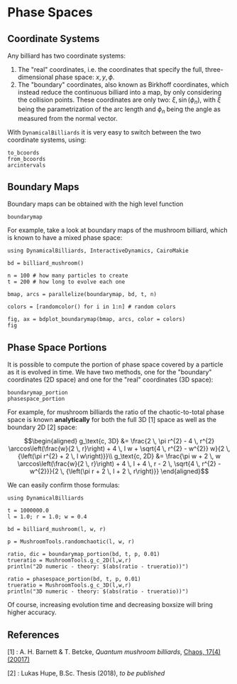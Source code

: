 # Phase Spaces

## Coordinate Systems
Any billiard has two coordinate systems:
1. The "real" coordinates, i.e. the coordinates that specify the full, three-dimensional phase space: $x, y, \phi$.
2. The "boundary" coordinates, also known as Birkhoff coordinates, which instead reduce the continuous billiard into a map, by only considering the collision points. These coordinates are only two: $\xi, \sin(\phi_n)$, with $\xi$ being the parametrization of the arc length and $\phi_n$ being the angle as measured from the normal vector.

With `DynamicalBilliards` it is very easy to switch between the two coordinate
systems, using:
```@docs
to_bcoords
from_bcoords
arcintervals
```

## Boundary Maps
Boundary maps can be obtained with the high level function
```@docs
boundarymap
```

For example, take a look at boundary maps of the mushroom billiard, which is known to have a mixed phase space:
```@example coords
using DynamicalBilliards, InteractiveDynamics, CairoMakie

bd = billiard_mushroom()

n = 100 # how many particles to create
t = 200 # how long to evolve each one

bmap, arcs = parallelize(boundarymap, bd, t, n)

colors = [randomcolor() for i in 1:n] # random colors

fig, ax = bdplot_boundarymap(bmap, arcs, color = colors)
fig
```

## Phase Space Portions
It is possible to compute the portion of phase space covered by a particle as it
is evolved in time. We have two methods, one for the "boundary" coordinates (2D space)
and one for the "real" coordinates (3D space):
```@docs
boundarymap_portion
phasespace_portion
```

For example, for mushroom billiards the ratio of the chaotic-to-total phase space is known **analytically** for both the full 3D [1] space as well as the boundary 2D [2] space:

```math
\begin{aligned}
  g_\text{c, 3D} &= \frac{2 \, \pi r^{2} - 4 \, r^{2} \arccos\left(\frac{w}{2 \, r}\right) + 4 \, l w + \sqrt{4 \, r^{2} - w^{2}} w}{2 \, {\left(\pi r^{2} + 2 \, l w\right)}}\\
  g_\text{c, 2D} &= \frac{\pi w + 2 \, w \arccos\left(\frac{w}{2 \, r}\right) + 4 \, l + 4 \, r - 2 \, \sqrt{4 \, r^{2} - w^{2}}}{2 \, {\left(\pi r + 2 \, l + 2 \, r\right)}}
\end{aligned}
```

We can easily confirm those formulas:
```@example phasespace
using DynamicalBilliards

t = 1000000.0
l = 1.0; r = 1.0; w = 0.4

bd = billiard_mushroom(l, w, r)

p = MushroomTools.randomchaotic(l, w, r)

ratio, dic = boundarymap_portion(bd, t, p, 0.01)
trueratio = MushroomTools.g_c_2D(l,w,r)
println("2D numeric - theory: $(abs(ratio - trueratio))")

ratio = phasespace_portion(bd, t, p, 0.01)
trueratio = MushroomTools.g_c_3D(l,w,r)
println("3D numeric - theory: $(abs(ratio - trueratio))")
```
Of course, increasing evolution time and decreasing boxsize will bring higher accuracy.

## References

[1] : A. H. Barnett & T. Betcke, *Quantum mushroom billiards*, [Chaos, 17(4) (20017)](https://doi.org/10.1063/1.2816946)

[2] : Lukas Hupe, B.Sc. Thesis (2018), *to be published*
